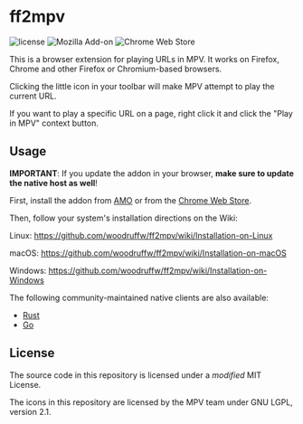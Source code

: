 ff2mpv
======

![license](https://raster.shields.io/badge/license-MIT%20with%20restrictions-green.png)
![Mozilla Add-on](https://img.shields.io/amo/v/ff2mpv@yossarian.net)
![Chrome Web Store](https://img.shields.io/chrome-web-store/v/ephjcajbkgplkjmelpglennepbpmdpjg)

This is a browser extension for playing URLs in MPV. It works on Firefox, Chrome and other Firefox or Chromium-based browsers.

Clicking the little icon in your toolbar will make MPV attempt to play the current URL.

If you want to play a specific URL on a page, right click it and click the "Play in MPV"
context button.

## Usage

**IMPORTANT**: If you update the addon in your browser, **make sure to update the native host as
well**!

First, install the addon from [AMO](https://addons.mozilla.org/en-US/firefox/addon/ff2mpv/)
or from the [Chrome Web Store](https://chrome.google.com/webstore/detail/ff2mpv/ephjcajbkgplkjmelpglennepbpmdpjg).

Then, follow your system's installation directions on the Wiki:

Linux: https://github.com/woodruffw/ff2mpv/wiki/Installation-on-Linux

macOS: https://github.com/woodruffw/ff2mpv/wiki/Installation-on-macOS

Windows: https://github.com/woodruffw/ff2mpv/wiki/Installation-on-Windows

The following community-maintained native clients are also available:

* [Rust](https://github.com/ryze312/ff2mpv-rust)
* [Go](https://git.clsr.net/util/ff2mpv-go/)

## License

The source code in this repository is licensed under a *modified* MIT License.

The icons in this repository are licensed by the MPV team under GNU LGPL, version 2.1.
